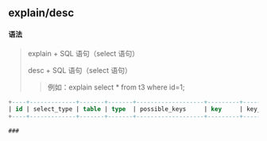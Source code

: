 ## explain/desc

#### 语法

> explain + SQL 语句（select 语句）
>
> desc + SQL 语句（select 语句）
> 
>> 例如：explain select * from t3 where id=1;

```sql
+----+-------------+-------+-------+-------------------+---------+---------+-------+------+-------+
| id | select_type | table | type  | possible_keys     | key     | key_len | ref   | rows | Extra |
+----+-------------+-------+-------+-------------------+---------+---------+-------+------+-------+

### 

